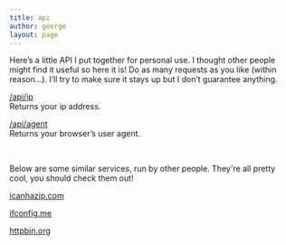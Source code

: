 ```yaml
---
title: api
author: george
layout: page
---
```

Here&#8217;s a little API I put together for personal use. I thought other people might find it useful so here it is! Do as many requests as you like (within reason&#8230;). I&#8217;ll try to make sure it stays up but I don&#8217;t guarantee anything.

<a title="ip" href="/api/ip" target="_blank">/api/ip</a>  
Returns your ip address.

<a title="user agent" href="/api/agent" target="_blank">/api/agent</a>  
Returns your browser&#8217;s user agent.

&nbsp;

Below are some similar services, run by other people. They're all pretty cool, you should check them out!

<a title="icanhazip.com" href="http://icanhazip.com/" target="_blank">icanhazip.com</a>

<a title="ifconfig.me" href="http://ifconfig.me/" target="_blank">ifconfig.me</a>

<a title="httpbin.org" href="http://httpbin.org/" target="_blank">httpbin.org</a>
